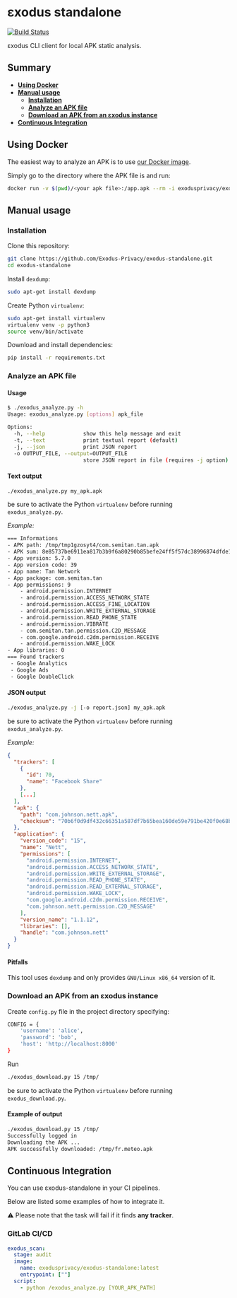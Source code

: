 # εxodus standalone

[![Build Status](https://github.com/Exodus-Privacy/exodus-standalone/actions/workflows/main.yml/badge.svg?branch=master)](https://github.com/Exodus-Privacy/exodus-standalone/actions/workflows/main.yml)

εxodus CLI client for local APK static analysis.

## Summary

- [**Using Docker**](#using-docker)
- [**Manual usage**](#manual-usage)
  - [**Installation**](#installation)
  - [**Analyze an APK file**](#analyze-an-apk-file)
  - [**Download an APK from an εxodus instance**](#download-an-apk-from-an-εxodus-instance)
- [**Continuous Integration**](#continuous-integration)

## Using Docker

The easiest way to analyze an APK is to use [our Docker image](https://hub.docker.com/r/exodusprivacy/exodus-standalone).

Simply go to the directory where the APK file is and run:

```bash
docker run -v $(pwd)/<your apk file>:/app.apk --rm -i exodusprivacy/exodus-standalone
```

## Manual usage

### Installation

Clone this repository:

```bash
git clone https://github.com/Exodus-Privacy/exodus-standalone.git
cd exodus-standalone
```

Install `dexdump`:

```bash
sudo apt-get install dexdump
```

Create Python `virtualenv`:

```bash
sudo apt-get install virtualenv
virtualenv venv -p python3
source venv/bin/activate
```

Download and install dependencies:

```bash
pip install -r requirements.txt
```

### Analyze an APK file

#### Usage

```bash
$ ./exodus_analyze.py -h
Usage: exodus_analyze.py [options] apk_file

Options:
  -h, --help            show this help message and exit
  -t, --text            print textual report (default)
  -j, --json            print JSON report
  -o OUTPUT_FILE, --output=OUTPUT_FILE
                        store JSON report in file (requires -j option)
```

#### Text output

```bash
./exodus_analyze.py my_apk.apk
```

be sure to activate the Python `virtualenv` before running `exodus_analyze.py`.

*Example:*

```bash
=== Informations
- APK path: /tmp/tmp1gzosyt4/com.semitan.tan.apk
- APK sum: 8e85737be6911ea817b3b9f6a80290b85befe24ff5f57dc38996874dfde13ba7
- App version: 5.7.0
- App version code: 39
- App name: Tan Network
- App package: com.semitan.tan
- App permissions: 9
    - android.permission.INTERNET
    - android.permission.ACCESS_NETWORK_STATE
    - android.permission.ACCESS_FINE_LOCATION
    - android.permission.WRITE_EXTERNAL_STORAGE
    - android.permission.READ_PHONE_STATE
    - android.permission.VIBRATE
    - com.semitan.tan.permission.C2D_MESSAGE
    - com.google.android.c2dm.permission.RECEIVE
    - android.permission.WAKE_LOCK
- App libraries: 0
=== Found trackers
 - Google Analytics
 - Google Ads
 - Google DoubleClick
```

#### JSON output

```bash
./exodus_analyze.py -j [-o report.json] my_apk.apk
```

be sure to activate the Python `virtualenv` before running `exodus_analyze.py`.

*Example:*

```json
{
  "trackers": [
    {
      "id": 70,
      "name": "Facebook Share"
    },
    [...]
  ],
  "apk": {
    "path": "com.johnson.nett.apk",
    "checksum": "70b6f0d9df432c66351a587df7b65bea160de59e791be420f0e68b2fc435429f"
  },
  "application": {
    "version_code": "15",
    "name": "Nett",
    "permissions": [
      "android.permission.INTERNET",
      "android.permission.ACCESS_NETWORK_STATE",
      "android.permission.WRITE_EXTERNAL_STORAGE",
      "android.permission.READ_PHONE_STATE",
      "android.permission.READ_EXTERNAL_STORAGE",
      "android.permission.WAKE_LOCK",
      "com.google.android.c2dm.permission.RECEIVE",
      "com.johnson.nett.permission.C2D_MESSAGE"
    ],
    "version_name": "1.1.12",
    "libraries": [],
    "handle": "com.johnson.nett"
  }
}
```

#### Pitfalls

This tool uses `dexdump` and only provides `GNU/Linux x86_64` version of it.

### Download an APK from an εxodus instance

Create `config.py` file in the project directory specifying:

```bash
CONFIG = {
    'username': 'alice',
    'password': 'bob',
    'host': 'http://localhost:8000'
}
```

Run

```bash
./exodus_download.py 15 /tmp/
```

be sure to activate the Python `virtualenv` before running `exodus_download.py`.

#### Example of output

```bash
./exodus_download.py 15 /tmp/
Successfully logged in
Downloading the APK ...
APK successfully downloaded: /tmp/fr.meteo.apk
```

## Continuous Integration

You can use εxodus-standalone in your CI pipelines.

Below are listed some examples of how to integrate it.

:warning: Please note that the task will fail if it finds **any tracker**.

### GitLab CI/CD

```yml
exodus_scan:
  stage: audit
  image:
    name: exodusprivacy/exodus-standalone:latest
    entrypoint: [""]
  script:
    - python /exodus_analyze.py [YOUR_APK_PATH]
```
